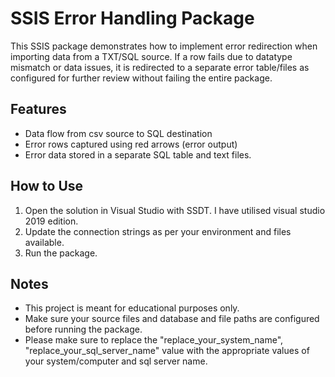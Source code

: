 # SSIS Error Handling Package

This SSIS package demonstrates how to implement error redirection when importing data from a TXT/SQL source. If a row fails due to datatype mismatch or data issues, it is redirected to a separate error table/files as configured for further review without failing the entire package.

## Features

- Data flow from csv source to SQL destination
- Error rows captured using red arrows (error output)
- Error data stored in a separate SQL table and text files.

## How to Use

1. Open the solution in Visual Studio with SSDT. I have utilised visual studio 2019 edition.
2. Update the connection strings as per your environment and files available.
3. Run the package.

## Notes

- This project is meant for educational purposes only. 
- Make sure your source files and database and file paths are configured before running the package.
- Please make sure to replace the "replace_your_system_name", "replace_your_sql_server_name" value with the appropriate values of your system/computer and sql server name.
